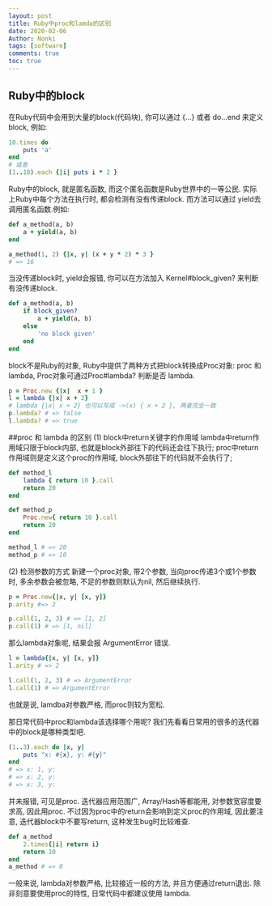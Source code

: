 ```yaml
---
layout: post
title: Ruby中proc和lamda的区别
date: 2020-02-06
Author: Nonki 
tags: [software]
comments: true
toc: true
---
```


## Ruby中的block
在Ruby代码中会用到大量的block(代码块), 你可以通过 {...} 或者 do...end 来定义 block, 例如:
```ruby
10.times do
	puts 'a'
end
# 或者
(1..10).each {|i| puts i * 2 }
```
Ruby中的block, 就是匿名函数, 而这个匿名函数是Ruby世界中的一等公民. 实际上Ruby中每个方法在执行时, 都会检测有没有传递block. 而方法可以通过 yield去调用匿名函数.例如:
```ruby
def a_method(a, b)
	a + yield(a, b)
end

a_method(1, 2) {|x, y| (x + y * 2) * 3 }
# => 16
```
当没传递block时, yield会报错, 你可以在方法加入 Kernel#block_given? 来判断有没传递block.
```ruby
def a_method(a, b)
	if block_given?
		a + yield(a, b)
	else
		'no block given'
	end
end
```
block不是Ruby的对象, Ruby中提供了两种方式把block转换成Proc对象: proc 和 lambda, Proc对象可通过Proc#lambda? 判断是否 lambda.
```ruby
p = Proc.new {|x|  x + 1 }
l = lambda {|x| x + 2}
# lambda {|x| x + 2} 也可以写成 ->(x) { x + 2 }, 两者完全一致
p.lambda? # => false
l.lambda? # => true
```
##proc 和 lambda 的区别
(1) block中return关键字的作用域
lambda中return作用域只限于block内部, 也就是block外部往下的代码还会往下执行;
proc中return作用域则是定义这个proc的作用域, block外部往下的代码就不会执行了;
```ruby
def method_l
	lambda { return 10 }.call
	return 20
end

def method_p
	Proc.new{ return 10 }.call
	return 20
end

method_l # => 20
method_p # => 10	
```
(2) 检测参数的方式
新建一个proc对象, 带2个参数, 当向proc传递3个或1个参数时, 多余参数会被忽略, 不足的参数则默认为nil, 然后继续执行.
```ruby
p = Proc.new{|x, y| [x, y]}
p.arity #=> 2

p.call(1, 2, 3) # => [1, 2]
p.call(1) # => [1, nil]
```
那么lambda对象呢, 结果会报 ArgumentError 错误.
```ruby
l = lambda{|x, y| [x, y]}
l.arity # => 2

l.call(1, 2, 3) # => ArgumentError
l.call(1) # => ArgumentError
```
也就是说, lamdba对参数严格, 而proc则较为宽松. 

那日常代码中proc和lambda该选择哪个用呢? 我们先看看日常用的很多的迭代器中的block是哪种类型吧.
```ruby
(1..3).each do |x, y|
	puts "x: #{x}, y: #{y}"
end
# => x: 1, y:
# => x: 2, y:
# => x: 3, y:
```
并未报错, 可见是proc. 迭代器应用范围广, Array/Hash等都能用, 对参数宽容度要求高, 因此用proc.
不过因为proc中的return会影响到定义proc的作用域, 因此要注意, 迭代器block中不要写return, 这种发生bug时比较难查.
```ruby
def a_method
	2.times{|i| return i}
	return 10
end
a_method # => 0
```
一般来说, lambda对参数严格, 比较接近一般的方法, 并且方便通过return退出. 除非刻意要使用proc的特性, 日常代码中都建议使用 lambda. 

